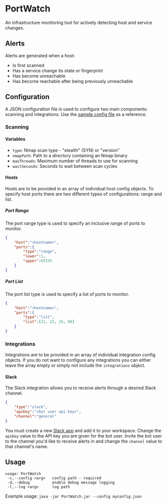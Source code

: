# PortWatch
An infrastructure monitoring tool for actively detecting host and service changes.
## Alerts
Alerts are generated when a host:
* Is first scanned
* Has a service change its state or fingerprint
* Has become unreachable
* Has become reachable after being previously unreachable

## Configuration
A JSON configuration file is used to configure two main components: scanning and integrations.
Use the [sample config file](docs/config.sample.json) as a reference.

### Scanning

#### Variables
* `type`: Nmap scan type - "stealth" (SYN) or "version"
* `nmapPath`: Path to a _directory_ containing an Nmap binary
* `maxThreads`: Maximum number of threads to use for scanning
* `waitSeconds`: Seconds to wait between scan cycles
#### Hosts
Hosts are to be provided in an array of individual host config objects. To specify host ports there are two different types of configurations: range and list.
##### Port Range
The port range type is used to specify an inclusive range of ports to monitor.
```json
{
	"host":"<hostname>",
	"ports":{
		"type":"range",
		"lower":1,
		"upper":65535
	}
}
```
##### Port List
The port list type is used to specify a list of ports to monitor.
```json
{
	"host":"<hostname>",
	"ports":{
		"type":"list",
		"list":[21, 22, 25, 80]
	}
}
```

### Integrations
Integrations are to be provided in an array of individual integration config objects. If you do not want to configure any integrations you can either leave the array empty or simply not include the `integrations` object.
#### Slack
The Slack integration allows you to receive alerts through a desired Slack channel.
```json
{
	"type":"slack",
	"apiKey":"<bot user api key>",
	"channel":"general"
}
```
You must create a new [Slack app](https://api.slack.com/apps) and add it to your workspace. Change the `apiKey` value to the API key you are given for the bot user. Invite the bot user to the channel you'd like to receive alerts in and change the `channel` value to that channel's name.

## Usage
```
usage: PortWatch
 -c,--config <arg>   config path - required
 -d,--debug          enable debug message logging
 -l,--log <arg>      log path
```
 
Example usage: `java -jar PortWatch.jar --config myconfig.json`